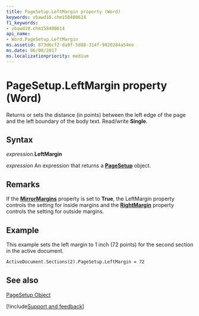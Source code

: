 ```yaml
---
title: PageSetup.LeftMargin property (Word)
keywords: vbawd10.chm158400614
f1_keywords:
- vbawd10.chm158400614
api_name:
- Word.PageSetup.LeftMargin
ms.assetid: 873d6cf2-da9f-5d88-314f-9820284a54ee
ms.date: 06/08/2017
ms.localizationpriority: medium
---
```



# PageSetup.LeftMargin property (Word)

Returns or sets the distance (in points) between the left edge of the page and the left boundary of the body text. Read/write **Single**.


## Syntax

_expression_.**LeftMargin**

 _expression_ An expression that returns a **[PageSetup](Word.PageSetup.md)** object.


## Remarks

If the **[MirrorMargins](Word.PageSetup.MirrorMargins.md)** property is set to **True**, the LeftMargin property controls the setting for inside margins and the **[RightMargin](Word.PageSetup.RightMargin.md)** property controls the setting for outside margins.


## Example

This example sets the left margin to 1 inch (72 points) for the second section in the active document.


```vb
ActiveDocument.Sections(2).PageSetup.LeftMargin = 72
```


## See also


[PageSetup Object](Word.PageSetup.md)

[!include[Support and feedback](~/includes/feedback-boilerplate.md)]